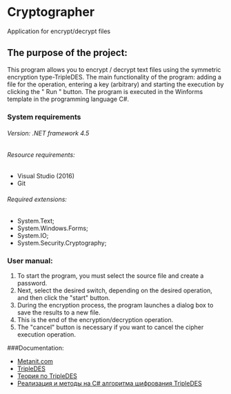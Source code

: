 # Cryptographer
Application for encrypt/decrypt files

## The purpose of the project:
This program allows you to encrypt / decrypt text files using the symmetric encryption type-TripleDES. 
The main functionality of the program: adding a file for the operation, entering a key (arbitrary) and starting the execution by clicking the " Run " button.
The program is executed in the Winforms template in the programming language C#.

### System requirements
###### Version: .NET framework 4.5

###### Resource requirements:
* Visual Studio (2016)
* Git

###### Required extensions:
* System.Text;
* System.Windows.Forms;
* System.IO;
* System.Security.Cryptography;

### User manual:
1. To start the program, you must select the source file and create a password.
2. Next, select the desired switch, depending on the desired operation, and then click the "start" button.
3. During the encryption process, the program launches a dialog box to save the results to a new file.
4. This is the end of the encryption/decryption operation.
5. The "cancel" button is necessary if you want to cancel the cipher execution operation.

###Documentation:
* [Metanit.com](https://metanit.com/sharp/windowsforms/1.1.php)
* [TripleDES](https://www.tutorialspoint.com/cryptography/triple_des.htm)
* [Теория по TripleDES](https://ru.wikipedia.org/wiki/Triple_DES#:~:text=Triple%20DES%20(3DES)%20%E2%80%94%20%D1%81%D0%B8%D0%BC%D0%BC%D0%B5%D1%82%D1%80%D0%B8%D1%87%D0%BD%D1%8B%D0%B9,%D0%B2%D0%B7%D0%BB%D0%BE%D0%BC%D0%B0%D0%BD%20%D0%BC%D0%B5%D1%82%D0%BE%D0%B4%D0%BE%D0%BC%20%D0%BF%D0%BE%D0%BB%D0%BD%D0%BE%D0%B3%D0%BE%20%D0%BF%D0%B5%D1%80%D0%B5%D0%B1%D0%BE%D1%80%D0%B0%20%D0%BA%D0%BB%D1%8E%D1%87%D0%B0.)
* [Реализация и методы на C# алгоритма шифрования TripleDES](https://docs.microsoft.com/ru-ru/dotnet/api/system.security.cryptography.tripledes?view=net-5.0)
